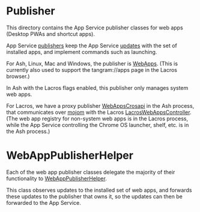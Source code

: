 # Publisher

This directory contains the App Service publisher classes for web apps (Desktop PWAs and shortcut apps).

App Service [publishers](../../../../chrome/browser/apps/app_service/public/app_publisher.h) keep the App Service [updates](../../../../components/services/app_service/public/cpp/app_update.h) with the set of installed apps, and implement commands such as launching.

For Ash, Linux, Mac and Windows, the publisher is [WebApps](web_apps.h). (This is currently also used to support the tangram://apps page in the Lacros browser.)

In Ash with the Lacros flags enabled, this publisher only manages system web apps.

For Lacros, we have a proxy publisher [WebAppsCrosapi](../../apps/app_service/publishers/web_apps_crosapi.h) in the Ash process, that communicates over [mojom](../../../../chromeos/crosapi/mojom/app_service.mojom) with the Lacros [LacrosWebAppsController](lacros_web_apps_controller.h). (The web app registry for non-system web apps is in the Lacros process, while the App Service controlling the Chrome OS launcher, shelf, etc. is in the Ash process.)

# WebAppPublisherHelper

Each of the web app publisher classes delegate the majority of their functionality to [WebAppPublisherHelper](web_app_publisher_helper.h).

This class observes updates to the installed set of web apps, and forwards these updates to the publisher that owns it, so the updates can then be forwarded to the App Service. 
